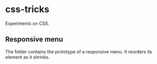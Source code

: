 # css-tricks
Experiments on CSS.

## Responsive menu

The folder contains the prototype of a responsive menu. It reorders
its element as it shrinks.
